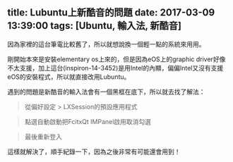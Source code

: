 title: Lubuntu上新酷音的問題
date: 2017-03-09 13:39:00
tags: [Ubuntu, 輸入法, 新酷音]
---
因為家裡的這台筆電比較舊了，所以就想說換一個輕一點的系統來用用。

剛開始本來是安裝elementary os上來的，但是因為eOS上的graphic driver好像不太支援，加上這台(inspiron-14-3452)是用Intel的內顯，偏偏Intel又沒有支援eOS的安裝程式，所以就直接改用Lubuntu。

遇到的問題是新酷音的輸入法會有一個黑框在底下，所以就去找了解法：

> 從偏好設定 > LXSession的預設應用程式

> 點選自動啟動把FcitxQt IMPanel啟用取消勾選

> 最後重新登入

這樣就解決了，順手紀錄一下，因為之後非常有可能還會用到！

